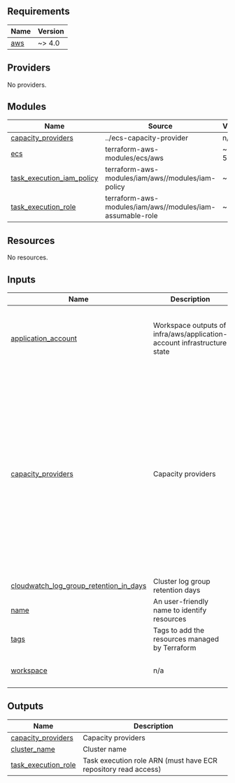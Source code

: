 <!-- BEGIN_TF_DOCS -->
## Requirements

| Name | Version |
|------|---------|
| <a name="requirement_aws"></a> [aws](#requirement\_aws) | ~> 4.0 |

## Providers

No providers.

## Modules

| Name | Source | Version |
|------|--------|---------|
| <a name="module_capacity_providers"></a> [capacity\_providers](#module\_capacity\_providers) | ../ecs-capacity-provider | n/a |
| <a name="module_ecs"></a> [ecs](#module\_ecs) | terraform-aws-modules/ecs/aws | ~> 5.2.0 |
| <a name="module_task_execution_iam_policy"></a> [task\_execution\_iam\_policy](#module\_task\_execution\_iam\_policy) | terraform-aws-modules/iam/aws//modules/iam-policy | ~> 5.0 |
| <a name="module_task_execution_role"></a> [task\_execution\_role](#module\_task\_execution\_role) | terraform-aws-modules/iam/aws//modules/iam-assumable-role | ~> 5.0 |

## Resources

No resources.

## Inputs

| Name | Description | Type | Default | Required |
|------|-------------|------|---------|:--------:|
| <a name="input_application_account"></a> [application\_account](#input\_application\_account) | Workspace outputs of infra/aws/application-account infrastructure state | <pre>object({<br>    vpc_id               = string<br>    public_subnet_cidrs  = list(string)<br>    private_subnet_cidrs = list(string)<br>    private_subnet_ids   = list(string)<br>  })</pre> | n/a | yes |
| <a name="input_capacity_providers"></a> [capacity\_providers](#input\_capacity\_providers) | Capacity providers | <pre>map(object({<br>    base_task_count              = number<br>    weight_after_base_task_count = number<br>    maximum_scaling_step_size    = optional(number)<br>    minimum_scaling_step_size    = optional(number)<br>    instance_warmup_period       = optional(number)<br>    target_capacity_utilization  = optional(number)<br>    autoscaling_group = object({<br>      create_security_group = optional(bool)<br>      security_group_ids    = optional(list(string))<br>      instance_type         = optional(string)<br>      image_id              = optional(string)<br>      root_volume_size_gb   = optional(number)<br>      min_size              = optional(number)<br>      max_size              = optional(number)<br>      desired_capacity      = optional(number)<br>      ssh_key_name          = optional(string)<br>    })<br>  }))</pre> | n/a | yes |
| <a name="input_cloudwatch_log_group_retention_in_days"></a> [cloudwatch\_log\_group\_retention\_in\_days](#input\_cloudwatch\_log\_group\_retention\_in\_days) | Cluster log group retention days | `string` | n/a | yes |
| <a name="input_name"></a> [name](#input\_name) | An user-friendly name to identify resources | `string` | n/a | yes |
| <a name="input_tags"></a> [tags](#input\_tags) | Tags to add the resources managed by Terraform | `map(string)` | `{}` | no |
| <a name="input_workspace"></a> [workspace](#input\_workspace) | n/a | <pre>object({<br>    env_name = string<br>  })</pre> | n/a | yes |

## Outputs

| Name | Description |
|------|-------------|
| <a name="output_capacity_providers"></a> [capacity\_providers](#output\_capacity\_providers) | Capacity providers |
| <a name="output_cluster_name"></a> [cluster\_name](#output\_cluster\_name) | Cluster name |
| <a name="output_task_execution_role"></a> [task\_execution\_role](#output\_task\_execution\_role) | Task execution role ARN (must have ECR repository read access) |
<!-- END_TF_DOCS -->